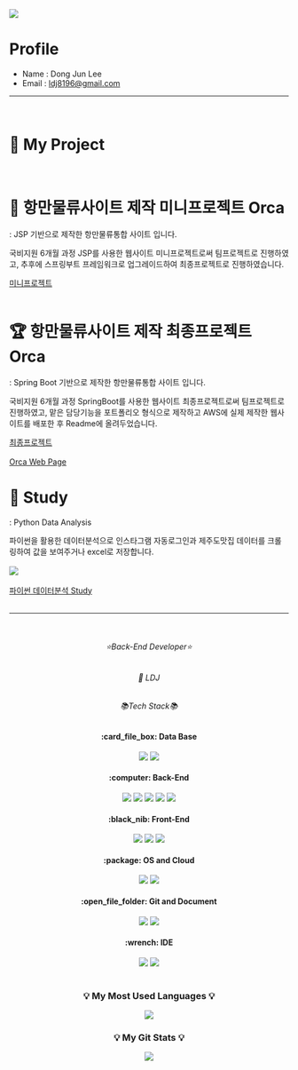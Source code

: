 
<!--
**ldj8196/ldj8196** is a ✨ _special_ ✨ repository because its `README.md` (this file) appears on your GitHub profile.

Here are some ideas to get you started:

- 🔭 I’m currently working on ...
- 🌱 I’m currently learning ...
- 👯 I’m looking to collaborate on ...
- 🤔 I’m looking for help with ...
- 💬 Ask me about ...
- 📫 How to reach me: ...
- 😄 Pronouns: ...
- ⚡ Fun fact: ...
-->

<img src="https://capsule-render.vercel.app/api?type=waving&color=auto&height=300&section=header&text=DJ%20Github&fontSize=90" />

# Profile
- Name : Dong Jun Lee
- Email : ldj8196@gmail.com
<hr/><br />

#  :art: My Project
<br/>

#  :page_facing_up: 항만물류사이트 제작 미니프로젝트 Orca
: JSP 기반으로 제작한 항만물류통합 사이트 입니다.

국비지원 6개월 과정 JSP를 사용한 웹사이트 미니프로젝트로써 팀프로젝트로 진행하였고, 추후에 스프링부트 프레임워크로 업그레이드하여 최종프로젝트로 진행하였습니다.

<a href="https://github.com/ldj8196/MiniProject_JSP">미니프로젝트</a>
<br/><br/>
#  :trophy: 항만물류사이트 제작 최종프로젝트 Orca
: Spring Boot 기반으로 제작한 항만물류통합 사이트 입니다.

국비지원 6개월 과정 SpringBoot를 사용한 웹사이트 최종프로젝트로써 팀프로젝트로 진행하였고, 맡은 담당기능을 포트폴리오 형식으로 제작하고 AWS에 실제 제작한 웹사이트를 배포한 후 Readme에 올려두었습니다.

<a href="https://github.com/ldj8196/Portfolio">최종프로젝트</a> <br/><br/>
<a href="http://13.125.14.162:8080/ROOT2/orca/home.do">Orca Web Page</a>
<br/>

#  :pencil: Study
: Python Data Analysis

파이썬을 활용한 데이터분석으로 인스타그램 자동로그인과 제주도맛집 데이터를 크롤링하여 값을 보여주거나 excel로 저장합니다.<br/><br/>
<img src='https://raw.githubusercontent.com/ldj8196/bigdata-python-2023/main/images/인스타크롤링.gif'/> <br/><br/>
<a href="https://github.com/ldj8196/bigdata-python-2023">파이썬 데이터분석 Study</a> <br/><br/>

<hr/><br />
<h6 align="center">⭐Back-End Developer⭐</h6>
<h6 align="center">🌱 LDJ</h6>
<h6 align="center">📚Tech Stack📚</h6>
<div align="center">
  <h4> :card_file_box: Data Base</h4>
  <img src="https://img.shields.io/badge/ORACLE-F80000?style=flat&logo=oracle&logoColor=white" />
  <img src="https://img.shields.io/badge/H2-232F3E?style=flat&logo=h2&logoColor=white" />
</div> 
<div align="center">
  <h4> :computer: Back-End</h4>
  <img src="https://img.shields.io/badge/JAVA-007396?style=flat&logo=Java&logoColor=white"/>
  <img src="https://img.shields.io/badge/Spring Boot-6DB33F?style=flat&logo=springboot&logoColor=white" />
  <img src="https://img.shields.io/badge/Spring Security-6DB33F?style=flat&logo=springsecurity&logoColor=white" />
  <img src="https://img.shields.io/badge/JPA-59666C?style=flat&logo=hibernate&logoColor=white" />
  <img src="https://img.shields.io/badge/MyBatis-232F3E?style=flat&logo=mybatis&logoColor=white" />
</div> 

<div align="center">
  <h4> :black_nib: Front-End</h4>
  <img src="https://img.shields.io/badge/HTML5-E34F26?style=flat&logo=HTML5&logoColor=white" />
  <img src="https://img.shields.io/badge/CSS3-1572B6?style=flat&logo=CSS3&logoColor=white" />
  <img src="https://img.shields.io/badge/JAVASCRIPT-F7DF1E?style=flat&logo=javascript&logoColor=white" />
</div>

<div align="center">
  <h4> :package: OS and Cloud</h4>
  <img src="https://img.shields.io/badge/Linux-FCC624?style=flat&logo=linux&logoColor=white" />
  <img src="https://img.shields.io/badge/AWS-232F3E?style=flat&logo=amazonaws&logoColor=white" />
</div>

<div align="center">
	<h4> :open_file_folder: Git and Document</h4>
	<img src="https://img.shields.io/badge/Notion-000000?style=flat&logo=Notion&logoColor=white" />
	<img src="https://img.shields.io/badge/GitHub-181717?style=flat&logo=GitHub&logoColor=white" />
</div>

<div align="center">
	<h4> :wrench: IDE</h4>
	<img src="https://img.shields.io/badge/Eclipse-2C2255?style=flat&logo=eclipseide&logoColor=white" />
	<img src="https://img.shields.io/badge/VScode-007ACC?style=flat&logo=visualstudiocode&logoColor=white" />
</div>

<br/>
<h3 align="center">💡 My Most Used Languages 💡</h3>
<p align="center">
  <a href="https://github.com/ldj8196">
    <img align="center" src="https://github-readme-stats.vercel.app/api/top-langs/?username=ldj8196&layout=compact" />
  </a>
</p>
<h3 align="center">💡 My Git Stats 💡</h3>
<p align="center">
  <a href="https://github.com/ldj8196">
    <img align="center" src="https://github-readme-stats.vercel.app/api?username=ldj8196" />
  </a>
</p>
